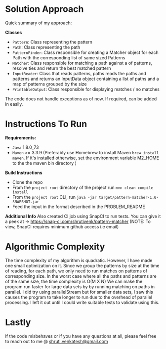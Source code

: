 Solution Approach
==================

Quick summary of my approach:

**Classes**

- `Pattern`: Class representing the pattern
- `Path`: Class representing the path
- `PatternFinder`: Class responsible for creating a Matcher object for each Path with the corresponding list of same sized Patterns
- `Matcher`: Class responsible for matching a path against a of patterns, resolve ties and return the best matched pattern
- `InputReader`: Class that reads patterns, paths reads the paths and patterns and returns an InputData object containing a list of paths and a map of patterns
grouped by the size
- `PrintableOutput`: Class responsible for displaying matches / no matches

The code does not handle exceptions as of now. If required, can be added in easily.

Instructions To Run
===================

**Requirements:**

- `Java` 1.8.0_73
- `Maven` >= 3.3.9 (Preferably use Homebrew to install Maven `brew install maven`. If it's installed otherwise, set the environment variable  M2_HOME to the the maven bin directory )


**Build Instructions**

- Clone the repo
- From the `project root` directory of the project run `mvn clean compile install`
- From the `project root` CLI, run `java -jar target/pattern-matcher-1.0-SNAPSHOT.jar`
- Feed the input in the format described in the PROBLEM_README

**Additional Info**
Also created CI job using SnapCI to run tests. You can give it a peek at -> https://snap-ci.com/shrutivenk/pattern-matcher (NOTE: To view, SnapCI requires minimum github access i.e email)

Algorithmic Complexity
======================

The time complexity of my algorithm is quadratic. However, I have made one small optimization on it. Since we group the patterns by size at the time of reading, for each path, we only need to run matches on patterns of corresponding size. In the worst case where all the paths and patterns are of the same size, the time complexity is O(M X N)
We can make the program run faster for large data sets by by running matching on paths in parallel. I did try using parallelStream but for smaller data sets, I saw this causes the program to take longer to run due to the overhead of parallel processing. I left it out until I could write suitable tests to validate using this.

Lastly
======

If the code misbehaves or if you have any questions at all, please feel free to reach out to me @ shruti.venkatesh@gmail.com



